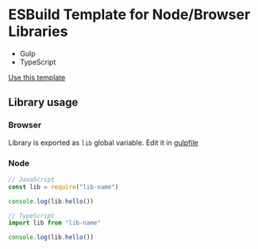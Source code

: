 # ESBuild Template for Node/Browser Libraries

- Gulp
- TypeScript

[Use this template](https://github.com/ESBuildTemplates/ts-lib/generate)

## Library usage

### Browser

Library is exported as `lib` global variable. Edit it in [gulpfile](./gulpfile.js#L17)

### Node

```js
// JavaScript
const lib = require("lib-name")

console.log(lib.hello())
```

```ts
// TypeScript
import lib from "lib-name"

console.log(lib.hello())
```

